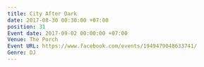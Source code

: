 ```yaml
---
title: City After Dark
date: 2017-08-30 00:30:00 +07:00
position: 31
Event date: 2017-09-02 00:00:00 +07:00
Venue: The Porch
Event URL: https://www.facebook.com/events/1949479048633741/
Genre: DJ
---
```


